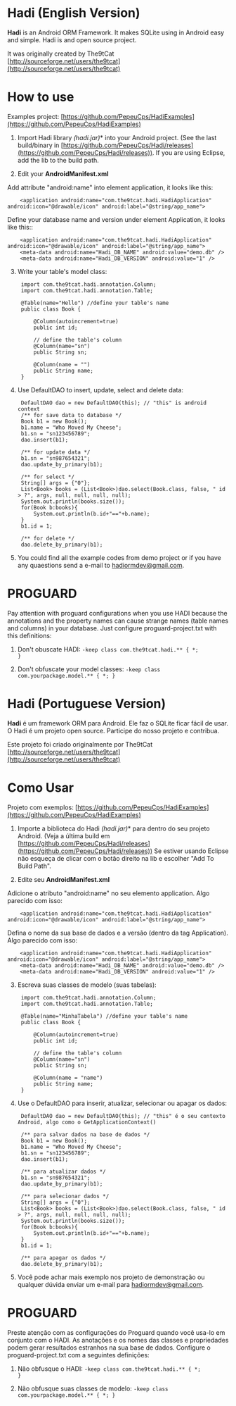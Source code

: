 # Hadi (English Version)

**Hadi** is an Android ORM Framework. It makes SQLite using in Android easy and simple. 
Hadi is and open source project.

It was originally created by The9tCat [http://sourceforge.net/users/the9tcat](http://sourceforge.net/users/the9tcat)

# How to use

Examples project: [https://github.com/PepeuCps/HadiExamples](https://github.com/PepeuCps/HadiExamples)

1. Import Hadi library **(hadi*.jar)** into your Android project. (See the last build/binary in [https://github.com/PepeuCps/Hadi/releases](https://github.com/PepeuCps/Hadi/releases)).
If you are using Eclipse, add the lib to the build path.

2. Edit your **AndroidManifest.xml**

Add attribute "android:name" into element application, it looks like this:

		<application android:name="com.the9tcat.hadi.HadiApplication" android:icon="@drawable/icon" android:label="@string/app_name">

Define your database name and version under element Application, it looks like this::

		<application android:name="com.the9tcat.hadi.HadiApplication" android:icon="@drawable/icon" android:label="@string/app_name">
  		<meta-data android:name="Hadi_DB_NAME" android:value="demo.db" />
		<meta-data android:name="Hadi_DB_VERSION" android:value="1" />

3. Write your table's model class:

		import com.the9tcat.hadi.annotation.Column;
		import com.the9tcat.hadi.annotation.Table;
		
		@Table(name="Hello") //define your table's name
		public class Book {
		
			@Column(autoincrement=true)
			public int id;
			
			// define the table's column
			@Column(name="sn")
			public String sn;
			
			@Column(name = "")
			public String name;
		}
	

4. Use DefaultDAO to insert, update, select and delete data:

		DefaultDAO dao = new DefaultDAO(this); // "this" is android context
		/** for save data to database */
		Book b1 = new Book();
		b1.name = "Who Moved My Cheese";
		b1.sn = "sn123456789";
		dao.insert(b1);
		
		/** for update data */
		b1.sn = "sn987654321";
		dao.update_by_primary(b1);
		
		/** for select */
		String[] args = {"0"};
		List<Book> books = (List<Book>)dao.select(Book.class, false, " id > ?", args, null, null, null, null);
		System.out.println(books.size());
		for(Book b:books){
			System.out.println(b.id+"=="+b.name);
		}
		b1.id = 1;
		
		/** for delete */
		dao.delete_by_primary(b1);		

5. You could find all the example codes from demo project or if you have any quaestions send a e-mail to hadiormdev@gmail.com.

# PROGUARD

Pay attention with proguard configurations when you use HADI because the annotations and the property names can cause strange names (table names and columns) in your database.
Just configure proguard-project.txt with this definitions:

1. Don't obuscate HADI:
<code>-keep class com.the9tcat.hadi.** { *; }</code>

2. Don't obfuscate your model classes:
<code>-keep class com.yourpackage.model.** { *; }</code>


# Hadi (Portuguese Version)

**Hadi** é um framework ORM para Android. Ele faz o SQLite ficar fácil de usar. 
O Hadi é um projeto open source. Participe do nosso projeto e contribua.

Este projeto foi criado originalmente por The9tCat [http://sourceforge.net/users/the9tcat](http://sourceforge.net/users/the9tcat)

# Como Usar

Projeto com exemplos: [https://github.com/PepeuCps/HadiExamples](https://github.com/PepeuCps/HadiExamples)

1. Importe a biblioteca do Hadi **(hadi*.jar)** para dentro do seu projeto Android. (Veja a última build em [https://github.com/PepeuCps/Hadi/releases](https://github.com/PepeuCps/Hadi/releases))
Se estiver usando Eclipse não esqueça de clicar com o botão direito na lib e escolher "Add To Build Path".

2. Edite seu **AndroidManifest.xml**

Adicione o atributo "android:name" no seu elemento application. Algo parecido com isso:

		<application android:name="com.the9tcat.hadi.HadiApplication" android:icon="@drawable/icon" android:label="@string/app_name">

Defina o nome da sua base de dados e a versão (dentro da tag  Application). Algo parecido com isso:

		<application android:name="com.the9tcat.hadi.HadiApplication" android:icon="@drawable/icon" android:label="@string/app_name">
  		<meta-data android:name="Hadi_DB_NAME" android:value="demo.db" />
		<meta-data android:name="Hadi_DB_VERSION" android:value="1" />

3. Escreva suas classes de modelo (suas tabelas):

		import com.the9tcat.hadi.annotation.Column;
		import com.the9tcat.hadi.annotation.Table;
		
		@Table(name="MinhaTabela") //define your table's name
		public class Book {
		
			@Column(autoincrement=true)
			public int id;
			
			// define the table's column
			@Column(name="sn")
			public String sn;
			
			@Column(name = "name")
			public String name;
		}
	

4. Use o DefaultDAO para inserir, atualizar, selecionar ou apagar  os dados:

		DefaultDAO dao = new DefaultDAO(this); // "this" é o seu contexto Android, algo como o GetApplicationContext()

		/** para salvar dados na base de dados */
		Book b1 = new Book();
		b1.name = "Who Moved My Cheese";
		b1.sn = "sn123456789";
		dao.insert(b1);
		
		/** para atualizar dados */
		b1.sn = "sn987654321";
		dao.update_by_primary(b1);
		
		/** para selecionar dados */
		String[] args = {"0"};
		List<Book> books = (List<Book>)dao.select(Book.class, false, " id > ?", args, null, null, null, null);
		System.out.println(books.size());
		for(Book b:books){
			System.out.println(b.id+"=="+b.name);
		}
		b1.id = 1;
		
		/** para apagar os dados */
		dao.delete_by_primary(b1);		

5. Você pode achar mais exemplo nos projeto de demonstração ou qualquer dúvida enviar um e-mail para hadiormdev@gmail.com.

# PROGUARD

Preste atenção com as configurações do Proguard quando você usa-lo em conjunto com o HADI. As anotações e os nomes das classes e propriedades podem gerar resultados estranhos na sua base de dados.
Configure o proguard-project.txt com a seguintes definições:

1. Não obfusque o HADI:
<code>-keep class com.the9tcat.hadi.** { *; }</code>

2. Não obfusque suas classes de modelo:
<code>-keep class com.yourpackage.model.** { *; }</code>

